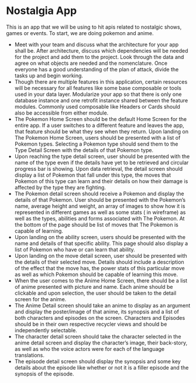 # Nostalgia App

This is an app that we will be using to hit apis related to nostalgic shows, games or events. To start, we are doing pokemon and anime.


- Meet with your team and discuss what the architecture for your app shall be. After architecture, discuss which dependencies will be needed for the project and add them to the project. Look through the data and agree on what objects are needed and the nomenclature. Once everyone has a good understanding of the plan of attack, divide the tasks up and begin working.
- Though there are multiple features in this application, certain resources will be necessary for all features like some base composable or tools used in your data layer. Modularize your app so that there is only one database instance and one retrofit instance shared between the feature modules. Commonly used composable like Headers  or Cards should also be accessible from either module.
- The Pokemon Home Screen should be the default Home Screen for the entire app. If a user switches to a different feature and leaves the app, that feature should be what they see when they return. Upon landing on The Pokemon Home Screen,  users should be presented with a list of Pokemon types. Selecting a Pokemon type should send them to the Type Detail Screen with the details of that Pokemon type.
- Upon reaching the type detail screen, user should be presented with the name of the type even if the details have yet to be retrieved and circular progress bar is showing. Upon data retrieval, the detail screen should display a list of Pokemon that fall under this type, the moves that Pokemon of this type can learn and their details on how their damage is affected by the type they are fighting.
- The Pokemon detail screen should receive a Pokemon and display the details of that Pokemon. User should be presented with the Pokemon’s name, average height and weight, an array of images to show how it is represented in different games as well as some stats ( in wireframe) as well as the types, abilities and forms associated with The Pokemon. At the bottom of the page should be list of moves that The Pokemon is capable of learning.
- Upon landing on the ability screen, users should be presented with the name and details of that specific ability. This page should also display a list of Pokemon who have or can learn that ability.
- Upon landing on the move detail screen, user should be presented with the details of their selected move. Details should include a description of  the effect that the move has, the power stats of this particular move as well as which Pokemon should be capable of learning this move.
- When the user comes to the Anime Home Screen, there should be a list of anime presented with picture and name. Each anime should be clickable and upon selection, the user should be taken to the detail screen for the anime.
- The Anime Detail screen should take an anime to display as an argument and display the poster/image of that anime, its synopsis and a list of both characters and episodes on the screen. Characters and Episodes should be in their own respective recycler views and should be independently selectable.
- The character detail screen should take the character selected in the anime detail screen and display the character’s image, their back-story, as well as who the voice actors were for each of the language translations.
- The episode detail screen should display the synopsis and some key details about the episode like whether or not it is a filler episode and the synopsis of the episode.

